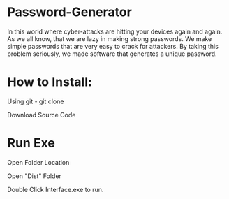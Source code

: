# Password-Generator
In this world where cyber-attacks are hitting your devices again and again. As we all know, that we are lazy in making strong passwords. We make simple passwords that are very easy to crack for attackers. By taking this problem seriously, we made software that generates a unique password.



# How to Install:

Using git - git clone <repo-url>
  
  
Download Source Code

# Run Exe
  
  
Open Folder Location
  
  
Open "Dist" Folder
  
  
Double Click Interface.exe to run.
